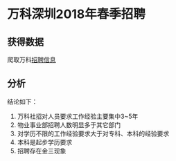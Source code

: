 # 万科深圳2018年春季招聘
## 获得数据
爬取万科[招聘信息](http://rc.vanke.com/positions/search?channel=0&society=1&occupation=-2&location_weak=%E6%B7%B1%E5%9C%B3&published_id=5&keyword=&page=1)
## 分析
结论如下：
1. 万科社招对人员要求工作经验主要集中3~5年
1. 物业事业部招聘人数明显多于其它部门
1. 对学历不限的工作经验要求大于对专科、本科的经验要求
1. 本科是起步学历要求
1. 招聘存在金三现象